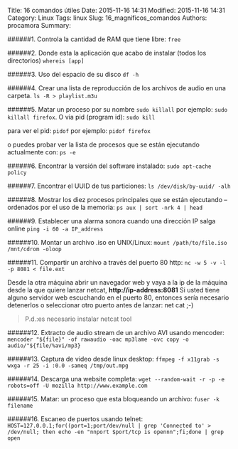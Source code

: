 ﻿Title: 16 comandos útiles
Date: 2015-11-16 14:31
Modified: 2015-11-16 14:31
Category: Linux
Tags: linux
Slug: 16_magnificos_comandos
Authors: procamora
Summary:

######1. Controla la cantidad de RAM que tiene libre:
`free`


######2. Donde esta la aplicación que acabo de instalar (todos los directorios)
`whereis [app]`


######3. Uso del espacio de su disco
`df -h`


######4. Crear una lista de reproducción de los archivos de audio en una carpeta.
`ls -R > playlist.m3u`


######5. Matar un proceso por su nombre
`sudo killall` por ejemplo: `sudo killall firefox`. O via pid (program id): `sudo kill`

para ver el pid: `pidof` por ejemplo: `pidof firefox`

o puedes probar ver la lista de procesos que se están ejecutando actualmente con:
`ps -e`


######6. Encontrar la versión del software instalado:
`sudo apt-cache policy`


######7. Encontrar el UUID de tus particiones:
`ls /dev/disk/by-uuid/ -alh`


######8. Mostrar los diez procesos principales que se están ejecutando – ordenados por el uso de la memoria:
`ps aux | sort -nrk 4 | head`


######9. Establecer una alarma sonora cuando una dirección IP salga online
`ping -i 60 -a IP_address`


######10. Montar un archivo .iso en UNIX/Linux:
`mount /path/to/file.iso /mnt/cdrom -oloop`


######11. Compartir un archivo a través del puerto 80 http:
`nc -w 5 -v -l -p 8081 < file.ext`

Desde la otra máquina abrir un navegador web y vaya a la ip de la máquina desde la que quiere lanzar netcat, **http://ip-address:8081**
Si usted tiene alguno servidor web escuchando en el puerto 80, entonces sería necesario detenerlos o seleccionar otro puerto antes de lanzar: net cat ;-)

>P.d.:es necesario instalar netcat tool


######12. Extracto de audio stream de un archivo AVI usando mencoder:
`mencoder "${file}" -of rawaudio -oac mp3lame -ovc copy -o
audio/"${file/%avi/mp3}`


######13. Captura de video desde linux desktop:
`ffmpeg -f x11grab -s wxga -r 25 -i :0.0 -sameq /tmp/out.mpg`


######14. Descarga una website completa:
`wget --random-wait -r -p -e robots=off -U mozilla http://www.example.com`


######15. Matar: un proceso que esta bloqueando un archivo:
`fuser -k filename`


######16. Escaneo de puertos usando telnet:
`HOST=127.0.0.1;for((port=1;port/dev/null | grep 'Connected to' >
/dev/null; then echo -en "nnport $port/tcp is opennn";fi;done | grep open`
